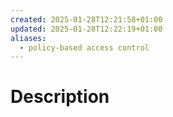 ```yaml
---
created: 2025-01-28T12:21:58+01:00
updated: 2025-01-28T12:22:19+01:00
aliases:
  - policy-based access control
---
```

# Description